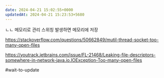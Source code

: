 ```yaml
---
date: 2024-04-21 15:02:55+0000
updatedAt: 2024-04-21 15:23:53+5680
---
```

ㄴㄴ 메모리로 관리
스위칭 발생하면 메모리에 저장

https://stackoverflow.com/questions/50662849/mutil-thread-socket-too-many-open-files

https://youtrack.jetbrains.com/issue/FL-21468/Leaking-file-descriptors-somewhere-in-network-java.io.IOException-Too-many-open-files


#wait-to-update 